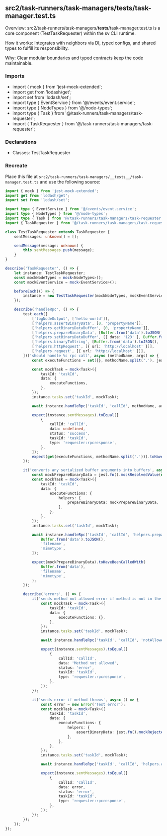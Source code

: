 ## src2/task-runners/task-managers/__tests__/task-manager.test.ts

Overview: src2/task-runners/task-managers/__tests__/task-manager.test.ts is a core component (TestTaskRequester) within the sv CLI runtime.

How it works: Integrates with neighbors via DI, typed configs, and shared types to fulfill its responsibility.

Why: Clear modular boundaries and typed contracts keep the code maintainable.

### Imports

- import { mock } from 'jest-mock-extended';
- import get from 'lodash/get';
- import set from 'lodash/set';
- import type { EventService } from '@/events/event.service';
- import type { NodeTypes } from '@/node-types';
- import type { Task } from '@/task-runners/task-managers/task-requester';
- import { TaskRequester } from '@/task-runners/task-managers/task-requester';

### Declarations

- Classes: TestTaskRequester

### Recreate

Place this file at `src2/task-runners/task-managers/__tests__/task-manager.test.ts` and use the following source:

```ts
import { mock } from 'jest-mock-extended';
import get from 'lodash/get';
import set from 'lodash/set';

import type { EventService } from '@/events/event.service';
import type { NodeTypes } from '@/node-types';
import type { Task } from '@/task-runners/task-managers/task-requester';
import { TaskRequester } from '@/task-runners/task-managers/task-requester';

class TestTaskRequester extends TaskRequester {
	sentMessages: unknown[] = [];

	sendMessage(message: unknown) {
		this.sentMessages.push(message);
	}
}

describe('TaskRequester', () => {
	let instance: TestTaskRequester;
	const mockNodeTypes = mock<NodeTypes>();
	const mockEventService = mock<EventService>();

	beforeEach(() => {
		instance = new TestTaskRequester(mockNodeTypes, mockEventService);
	});

	describe('handleRpc', () => {
		test.each([
			['logNodeOutput', ['hello world']],
			['helpers.assertBinaryData', [0, 'propertyName']],
			['helpers.getBinaryDataBuffer', [0, 'propertyName']],
			['helpers.prepareBinaryData', [Buffer.from('data').toJSON(), 'filename', 'mimetype']],
			['helpers.setBinaryDataBuffer', [{ data: '123' }, Buffer.from('data').toJSON()]],
			['helpers.binaryToString', [Buffer.from('data').toJSON(), 'utf8']],
			['helpers.httpRequest', [{ url: 'http://localhost' }]],
			['helpers.request', [{ url: 'http://localhost' }]],
		])('should handle %s rpc call', async (methodName, args) => {
			const executeFunctions = set({}, methodName.split('.'), jest.fn());

			const mockTask = mock<Task>({
				taskId: 'taskId',
				data: {
					executeFunctions,
				},
			});
			instance.tasks.set('taskId', mockTask);

			await instance.handleRpc('taskId', 'callId', methodName, args);

			expect(instance.sentMessages).toEqual([
				{
					callId: 'callId',
					data: undefined,
					status: 'success',
					taskId: 'taskId',
					type: 'requester:rpcresponse',
				},
			]);
			expect(get(executeFunctions, methodName.split('.'))).toHaveBeenCalledWith(...args);
		});

		it('converts any serialized buffer arguments into buffers', async () => {
			const mockPrepareBinaryData = jest.fn().mockResolvedValue(undefined);
			const mockTask = mock<Task>({
				taskId: 'taskId',
				data: {
					executeFunctions: {
						helpers: {
							prepareBinaryData: mockPrepareBinaryData,
						},
					},
				},
			});
			instance.tasks.set('taskId', mockTask);

			await instance.handleRpc('taskId', 'callId', 'helpers.prepareBinaryData', [
				Buffer.from('data').toJSON(),
				'filename',
				'mimetype',
			]);

			expect(mockPrepareBinaryData).toHaveBeenCalledWith(
				Buffer.from('data'),
				'filename',
				'mimetype',
			);
		});

		describe('errors', () => {
			it('sends method not allowed error if method is not in the allow list', async () => {
				const mockTask = mock<Task>({
					taskId: 'taskId',
					data: {
						executeFunctions: {},
					},
				});
				instance.tasks.set('taskId', mockTask);

				await instance.handleRpc('taskId', 'callId', 'notAllowedMethod', []);

				expect(instance.sentMessages).toEqual([
					{
						callId: 'callId',
						data: 'Method not allowed',
						status: 'error',
						taskId: 'taskId',
						type: 'requester:rpcresponse',
					},
				]);
			});

			it('sends error if method throws', async () => {
				const error = new Error('Test error');
				const mockTask = mock<Task>({
					taskId: 'taskId',
					data: {
						executeFunctions: {
							helpers: {
								assertBinaryData: jest.fn().mockRejectedValue(error),
							},
						},
					},
				});
				instance.tasks.set('taskId', mockTask);

				await instance.handleRpc('taskId', 'callId', 'helpers.assertBinaryData', []);

				expect(instance.sentMessages).toEqual([
					{
						callId: 'callId',
						data: error,
						status: 'error',
						taskId: 'taskId',
						type: 'requester:rpcresponse',
					},
				]);
			});
		});
	});
});

```

